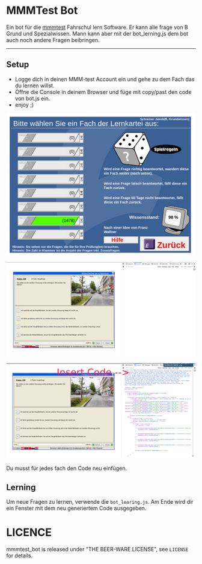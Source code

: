 # MMMTest Bot

Ein bot für die  [mmmtest](https://www.mmmtest.at) Fahrschul lern Software.
Er kann alle frage von B Grund und Spezialwissen. 
Mann kann aber mit der bot_lerning.js dem bot auch noch andere Fragen beibringen.

---

## Setup

* Logge dich in deinen MMM-test Account ein und gehe zu dem Fach das du lernen willst.
* Öffne die Console in deinem Browser und füge mit copy/past den code von bot.js ein.
* enjoy ;)

![alt text](images/fach.png)

![alt text](images/console.png)

![alt text](images/insert_code.png)

Du musst für jedes fach den Code neu einfügen.

## Lerning

Um neue Fragen zu lernen, verwende die `bot_learing.js`. Am Ende wird dir ein Fenster mit dem neu generiertem Code ausgegeben.

# LICENCE

mmmtest_bot is released under "THE BEER-WARE LICENSE", see `LICENSE` for details.
